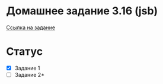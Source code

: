 # Домашнее задание 3.16 (jsb)
[Ссылка на задание](https://skyengpublic.notion.site/3-16-API-2-8341feb12e5f4bb089501a4f14238d5b)
# Статус
- [x] Задание 1
- [ ] Задание 2*